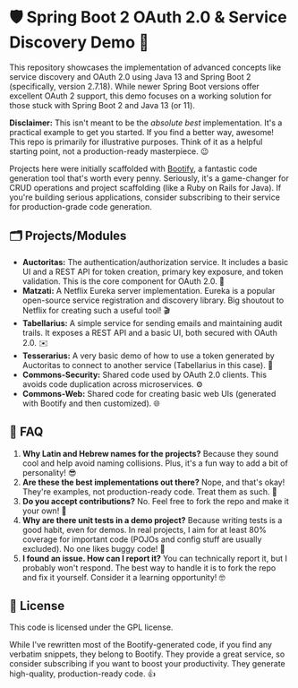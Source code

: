 # 🛡️ Spring Boot 2 OAuth 2.0 & Service Discovery Demo 🚀

This repository showcases the implementation of advanced concepts like service discovery and OAuth 2.0 using Java 13 and Spring Boot 2 (specifically, version 2.7.18).  While newer Spring Boot versions offer excellent OAuth 2 support, this demo focuses on a working solution for those stuck with Spring Boot 2 and Java 13 (or 11).

**Disclaimer:** This isn't meant to be the *absolute best* implementation.  It's a practical example to get you started. If you find a better way, awesome! This repo is primarily for illustrative purposes.  Think of it as a helpful starting point, not a production-ready masterpiece. 😉

Projects here were initially scaffolded with [Bootify](https://bootify.io/), a fantastic code generation tool that's worth every penny. Seriously, it's a game-changer for CRUD operations and project scaffolding (like a Ruby on Rails for Java).  If you're building serious applications, consider subscribing to their service for production-grade code generation.

## 🗂️ Projects/Modules

*   **Auctoritas:** The authentication/authorization service. It includes a basic UI and a REST API for token creation, primary key exposure, and token validation. This is the core component for OAuth 2.0. 🔑
*   **Matzati:** A Netflix Eureka server implementation. Eureka is a popular open-source service registration and discovery library.  Big shoutout to Netflix for creating such a useful tool! 🎬
*   **Tabellarius:** A simple service for sending emails and maintaining audit trails.  It exposes a REST API and a basic UI, both secured with OAuth 2.0. ✉️
*   **Tesserarius:** A very basic demo of how to use a token generated by Auctoritas to connect to another service (Tabellarius in this case). 🔗
*   **Commons-Security:** Shared code used by OAuth 2.0 clients. This avoids code duplication across microservices. ⚙️
*   **Commons-Web:** Shared code for creating basic web UIs (generated with Bootify and then customized). 🌐

## 🤔 FAQ

1.  **Why Latin and Hebrew names for the projects?**  Because they sound cool and help avoid naming collisions. Plus, it's a fun way to add a bit of personality! 😎
2.  **Are these the best implementations out there?** Nope, and that's okay! They're examples, not production-ready code.  Treat them as such. 🤷
3.  **Do you accept contributions?**  No. Feel free to fork the repo and make it your own! 🚀
4.  **Why are there unit tests in a demo project?** Because writing tests is a good habit, even for demos.  In real projects, I aim for at least 80% coverage for important code (POJOs and config stuff are usually excluded).  No one likes buggy code! 🐞
5.  **I found an issue. How can I report it?** You can technically report it, but I probably won't respond.  The best way to handle it is to fork the repo and fix it yourself.  Consider it a learning opportunity! 🤓

## 📜 License

This code is licensed under the GPL license.

While I've rewritten most of the Bootify-generated code, if you find any verbatim snippets, they belong to Bootify.  They provide a great service, so consider subscribing if you want to boost your productivity.  They generate high-quality, production-ready code. 👍